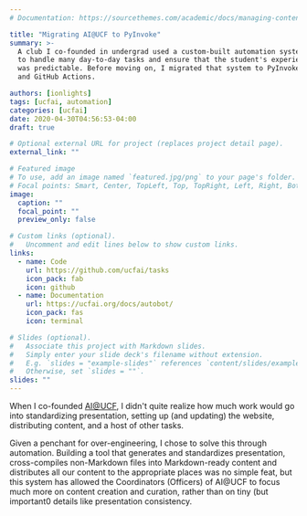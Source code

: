 ```yaml
---
# Documentation: https://sourcethemes.com/academic/docs/managing-content/

title: "Migrating AI@UCF to PyInvoke"
summary: >-
  A club I co-founded in undergrad used a custom-built automation system
  to handle many day-to-day tasks and ensure that the student's experience
  was predictable. Before moving on, I migrated that system to PyInvoke
  and GitHub Actions.

authors: [ionlights]
tags: [ucfai, automation]
categories: [ucfai]
date: 2020-04-30T04:56:53-04:00
draft: true

# Optional external URL for project (replaces project detail page).
external_link: ""

# Featured image
# To use, add an image named `featured.jpg/png` to your page's folder.
# Focal points: Smart, Center, TopLeft, Top, TopRight, Left, Right, BottomLeft, Bottom, BottomRight.
image:
  caption: ""
  focal_point: ""
  preview_only: false

# Custom links (optional).
#   Uncomment and edit lines below to show custom links.
links:
  - name: Code
    url: https://github.com/ucfai/tasks
    icon_pack: fab
    icon: github
  - name: Documentation
    url: https://ucfai.org/docs/autobot/
    icon_pack: fas
    icon: terminal

# Slides (optional).
#   Associate this project with Markdown slides.
#   Simply enter your slide deck's filename without extension.
#   E.g. `slides = "example-slides"` references `content/slides/example-slides.md`.
#   Otherwise, set `slides = ""`.
slides: ""
---
```


When I co-founded [AI@UCF][ucfai], I didn't quite realize how much work would
go into standardizing presentation, setting up (and updating) the website,
distributing content, and a host of other tasks. 

Given a penchant for over-engineering, I chose to solve this through
automation. Building a tool that generates and standardizes presentation,
cross-compiles non-Markdown files into Markdown-ready content and distributes
all our content to the appropriate places was no simple feat, but this 
system has allowed the Coordinators (Officers) of AI@UCF to focus much more
on content creation and curation, rather than on tiny (but important0 details
like presentation consistency. 

[ucfai]: https://ucfai.org/
